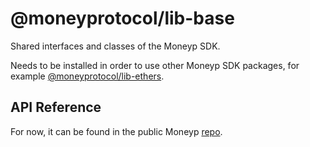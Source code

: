 # @moneyprotocol/lib-base

Shared interfaces and classes of the Moneyp SDK.

Needs to be installed in order to use other Moneyp SDK packages, for example [@moneyprotocol/lib-ethers](https://www.npmjs.com/package/@moneyprotocol/lib-ethers).

## API Reference

For now, it can be found in the public Moneyp [repo](https://github.com/moneyp/moneyp/blob/master/docs/sdk/lib-base.md).
